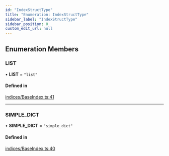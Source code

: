 ```yaml
---
id: "IndexStructType"
title: "Enumeration: IndexStructType"
sidebar_label: "IndexStructType"
sidebar_position: 0
custom_edit_url: null
---
```


## Enumeration Members

### LIST

• **LIST** = ``"list"``

#### Defined in

[indices/BaseIndex.ts:41](https://github.com/run-llama/LlamaIndexTS/blob/0f654ae/packages/core/src/indices/BaseIndex.ts#L41)

___

### SIMPLE\_DICT

• **SIMPLE\_DICT** = ``"simple_dict"``

#### Defined in

[indices/BaseIndex.ts:40](https://github.com/run-llama/LlamaIndexTS/blob/0f654ae/packages/core/src/indices/BaseIndex.ts#L40)
